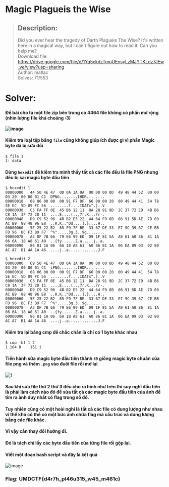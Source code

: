 # Magic Plagueis the Wise
>## Description: 
>Did you ever hear the tragedy of Darth Plagueis The Wise? It's written here in a magical way, but I can't figure out how to read it. Can you help me?
><br>Download file: https://drive.google.com/file/d/1Yq5ckdzTmoUEnsyLzMJYTKLdz7JEw_ve/view?usp=sharing
><br>Author: matlac<br>
>Solves: 71/553

# Solver:
#### Đề bài cho ta một file zip bên trong có 4464 file không có phần mở rộng (nhìn lượng file khá choáng :3)<br><br>![image](https://user-images.githubusercontent.com/75996090/157237826-f156f2ff-100c-4500-afb2-d1c528eb528a.png)
#### Kiểm tra loại tệp bằng `file` cũng không giúp ích được gì vì phần Magic byte đã bị sửa đổi
```
$ file 1
1: data
```
#### Dùng `hexedit` để kiểm tra mình thấy tất cả các file đều là file PNG nhưng đều bị sai magic byte đầu tiên 
```
$ hexedit 1
00000000   44 50 4E 47  0D 0A 1A 0A  00 00 00 0D  49 48 44 52  00 00 03 20  00 00 01 C1  DPNG........IHDR... ....
00000018   08 06 00 00  00 91 F7 DF  66 00 00 20  00 49 44 41  54 78 5E EC  5D 09 FC 56  ........f.. .IDATx^.]..V
00000030   C3 FA FF 0E  45 B6 12 11  8A 28 91 9D  2C 37 72 ED  4B B6 C8 1A  3F 72 2D 11  ....E....(..,7r.K...?r-.
00000048   D9 C9 52 96  4B B2 E5 22  44 64 F9 8B  08 91 5D AE  7D 89 AC B9  88 48 96 E8  ..R.K.."Dd....].}....H..
00000060   5E 25 22 B2  85 F9 7F BE  33 67 DE 33  E7 9C 39 67  CE BB FD 96  BC F3 B9 F7  ^%".....3g.3..9g........
00000078   A3 DF 7B 66  79 E6 99 ED  D9 1F 81 5A  A9 61 A0 86  81 1A 06 6A  18 A8 61 A0  ..{fy......Z.a.....j..a.
00000090   86 81 1A 06  6A 18 A8 61  A0 86 81 1A  06 EA 09 03  02 80 AC A7  B1 4A 1A 46  ....j..a.............J.F
```
```
$ hexedit 2
00000000   69 50 4E 47  0D 0A 1A 0A  00 00 00 0D  49 48 44 52  00 00 03 20  00 00 01 C1  iPNG........IHDR... ....
00000018   08 06 00 00  00 91 F7 DF  66 00 00 20  00 49 44 41  54 78 5E EC  5D 09 FC 56  ........f.. .IDATx^.]..V
00000030   C3 FA FF 0E  45 B6 12 11  8A 28 91 9D  2C 37 72 ED  4B B6 C8 1A  3F 72 2D 11  ....E....(..,7r.K...?r-.
00000048   D9 C9 52 96  4B B2 E5 22  44 64 F9 8B  08 91 5D AE  7D 89 AC B9  88 48 96 E8  ..R.K.."Dd....].}....H..
00000060   5E 25 22 B2  85 F9 7F BE  33 67 DE 33  E7 9C 39 67  CE BB FD 96  BC F3 B9 F7  ^%".....3g.3..9g........
00000078   A3 DF 7B 66  79 E6 99 ED  D9 1F 81 5A  A9 61 A0 86  81 1A 06 6A  18 A8 61 A0  ..{fy......Z.a.....j..a.
00000090   86 81 1A 06  6A 18 A8 61  A0 86 81 1A  06 EA 09 03  02 80 AC A7  B1 4A 1A 46  ....j..a.............J.F
```
#### Kiểm tra lại bằng cmp để chắc chắn là chỉ có 1 byte khác nhau
```
$ cmp -bl 1 2
1 104 D    151 i
```
#### Tiến hành sửa magic byte đầu tiên thành `89` giống magic byte chuẩn của file png và thêm `.png` vào đuôi file rồi mở lại
![1](https://user-images.githubusercontent.com/75996090/157239506-402c1a94-280e-469b-b0f7-ec89ca80d604.png)
#### Sau khi sửa file thứ 2 thứ 3 đều cho ra hình như trên thì suy nghĩ đầu tiên là phải làm cách nào đó để sửa tất cả các magic byte đầu tiên của ảnh để tìm ra ảnh duy nhất có flag trong số đó. 
#### Tuy nhiên cũng có một hoài nghi là tất cả các file có dung lượng như nhau vì thế khó có thể có một bức ảnh chứa flag mà cấu trúc và dung lượng bằng các file khác.
#### Vì vậy cần thay đổi hướng đi.
#### Đó là tách chỉ lấy các byte đầu tiên của từng file rồi gộp lại.
#### Viết một đoạn bash script và đây là kết quả<br>
![image](https://user-images.githubusercontent.com/75996090/157250450-a8ed25bb-ceec-4634-aadf-a087a40d6db2.png)
### Flag: UMDCTF{d4r7h_pl46u315_w45_m461c}
